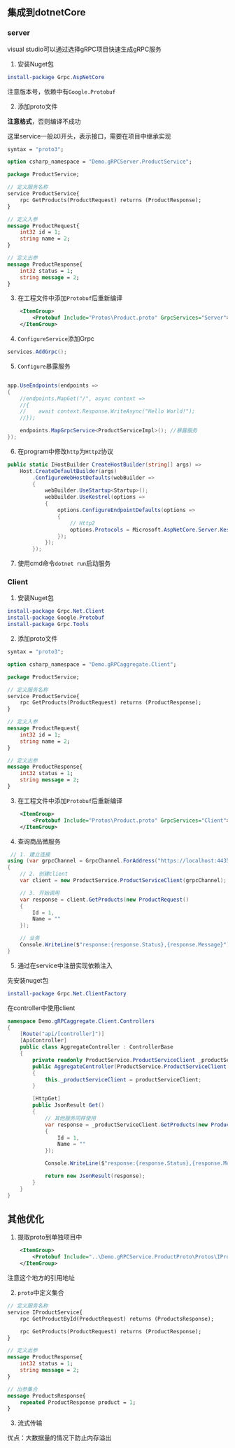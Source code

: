 ## 集成到dotnetCore


### server

visual studio可以通过选择gRPC项目快速生成gRPC服务


1. 安装Nuget包

```powershell
install-package Grpc.AspNetCore
```

注意版本号，依赖中有```Google.Protobuf```


2. 添加proto文件

**注意格式**，否则编译不成功

这里service一般以I开头，表示接口，需要在项目中继承实现

```proto
syntax = "proto3";

option csharp_namespace = "Demo.gRPCServer.ProductService";

package ProductService;

// 定义服务名称
service ProductService{
	rpc GetProducts(ProductRequest) returns (ProductResponse);
}

// 定义入参
message ProductRequest{
	int32 id = 1;
	string name = 2;
}

// 定义出参
message ProductResponse{
	int32 status = 1;
	string message = 2;
}
```

3. 在工程文件中添加```Protobuf```后重新编译

```xml
	<ItemGroup>
		<Protobuf Include="Protos\Product.proto" GrpcServices="Server"></Protobuf>
	</ItemGroup>
```

4. ```ConfigureService```添加Grpc

```c#
services.AddGrpc();
```

5. ```Configure```暴露服务

```c#

app.UseEndpoints(endpoints =>
{
    //endpoints.MapGet("/", async context =>
    //{
    //    await context.Response.WriteAsync("Hello World!");
    //});

    endpoints.MapGrpcService<ProductServiceImpl>(); //暴露服务
});

```

6. 在program中修改```http```为```Http2```协议

```c#
public static IHostBuilder CreateHostBuilder(string[] args) =>
    Host.CreateDefaultBuilder(args)
        .ConfigureWebHostDefaults(webBuilder =>
        {
            webBuilder.UseStartup<Startup>();
            webBuilder.UseKestrel(options =>
            {
                options.ConfigureEndpointDefaults(options =>
                {
                    // Http2
                    options.Protocols = Microsoft.AspNetCore.Server.Kestrel.Core.HttpProtocols.Http2; 
                });
            });
        });

```

7. 使用cmd命令```dotnet run```启动服务



### Client


1. 安装Nuget包

```powershell
install-package Grpc.Net.Client
install-package Google.Protobuf
install-package Grpc.Tools
```

2. 添加proto文件

```proto
syntax = "proto3";

option csharp_namespace = "Demo.gRPCaggregate.Client";

package ProductService;

// 定义服务名称
service ProductService{
	rpc GetProducts(ProductRequest) returns (ProductResponse);
}

// 定义入参
message ProductRequest{
	int32 id = 1;
	string name = 2;
}

// 定义出参
message ProductResponse{
	int32 status = 1;
	string message = 2;
}

```


3. 在工程文件中添加```Protobuf```后重新编译

```xml
	<ItemGroup>
		<Protobuf Include="Protos\Product.proto" GrpcServices="Client"></Protobuf>
	</ItemGroup>
```


4. 查询商品微服务

```c#
 // 1. 建立连接
using (var grpcChannel = GrpcChannel.ForAddress("https://localhost:44350/"))
{
    // 2. 创建client
    var client = new ProductService.ProductServiceClient(grpcChannel);

    // 3. 开始调用
    var response = client.GetProducts(new ProductRequest()
    {
        Id = 1,
        Name = ""
    });

    // 业务
    Console.WriteLine($"response:{response.Status},{response.Message}");
}

```

5. 通过在service中注册实现依赖注入

先安装nuget包

```powershell
install-package Grpc.Net.ClientFactory
```


在controller中使用client

```c#
namespace Demo.gRPCaggregate.Client.Controllers
{
    [Route("api/[controller]")]
    [ApiController]
    public class AggregateController : ControllerBase
    {
        private readonly ProductService.ProductServiceClient _productServiceClient;
        public AggregateController(ProductService.ProductServiceClient productServiceClient)
        {
            this._productServiceClient = productServiceClient;
        }

        [HttpGet]
        public JsonResult Get()
        {
            // 其他服务同样使用
            var response = _productServiceClient.GetProducts(new ProductRequest()
            {
                Id = 1,
                Name = ""
            });

            Console.WriteLine($"response:{response.Status},{response.Message}");

            return new JsonResult(response);
        }
    }
}


```

## 其他优化

1. 提取proto到单独项目中

```xml
	<ItemGroup>
		<Protobuf Include="..\Demo.gRPCService.ProductProto\Protos\IProduct.proto" GrpcServices="Server" />
	</ItemGroup>
```

注意这个地方的引用地址

2. ```proto```中定义集合

```proto
// 定义服务名称
service IProductService{
	rpc GetProductById(ProductRequest) returns (ProductsResponse);

	rpc GetProducts(ProductRequest) returns (ProductResponse);
}

// 定义出参
message ProductResponse{
	int32 status = 1;
	string message = 2;
}

// 出参集合
message ProductsResponse{
	repeated ProductResponse product = 1;
}

```

3. 流式传输

优点：大数据量的情况下防止内存溢出

